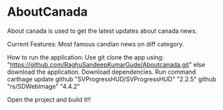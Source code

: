 # AboutCanada
About canada is used to get the latest updates about canada news.

Current Features: Most famous candian news on diff category.

How to run the application:
Use git clone the app using: "https://github.com/RaghuSandeepKumarGude/Aboutcanada.git" else download the application.
Download dependencies. Run command carthage update
github "SVProgressHUD/SVProgressHUD" "2.2.5" github "rs/SDWebImage" "4.4.2"

Open the project and build it!!
